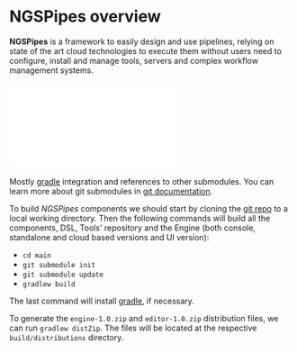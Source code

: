 # NGSPipes overview 

**NGSPipes** is a framework to easily design and use pipelines, relying on state of the art cloud technologies to execute them without users need to configure, install and manage tools, servers and complex workflow management systems. 

![Overview of NGSPipes System](_Images/arch-pictures.pdf)


Mostly [gradle](http://gradle.org/) integration and references to other submodules.
You can learn more about git submodules in 
[git documentation](https://git-scm.com/book/en/v2/Git-Tools-Submodules). 

To build _NGSPipes_ components we should start by cloning the [git repo](https://github.com/ngspipes/main) to a local working directory. Then the following commands will build all the components, DSL, Tools' repository and the Engine (both console, standalone and cloud based versions and UI version):
   * `cd main`
   * `git submodule init`
   * `git submodule update`
   * `gradlew build`

The last command will install [gradle](http://gradle.org/whygradle-build-automation/), if necessary.

To generate the `engine-1.0.zip` and `editor-1.0.zip` distribution files, we can run `gradlew distZip`. The files will be located at the respective `build/distributions` directory.
